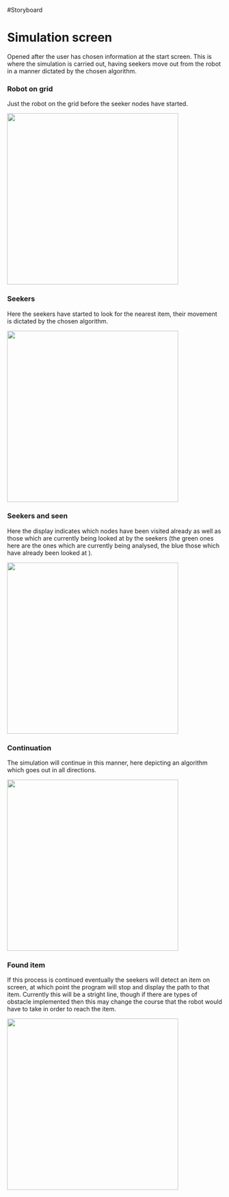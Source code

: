 #Storyboard

# Simulation screen

Opened after the user has chosen information at the start screen. This is where
the simulation is carried out, having seekers move out from the robot in a
manner dictated by the chosen algorithm.

### Robot on grid

Just the robot on the grid before the seeker nodes have started.

<img src="https://raw.githubusercontent.com/geo7/vrbh_sim/develop/documentation/imgs/robo1.png" data-canonical-src="https://raw.githubusercontent.com/geo7/vrbh_sim/develop/documentation/imgs/robo1.png" width="400" height="400" />

### Seekers

Here the seekers have started to look for the nearest item, their movement is
dictated by the chosen algorithm.

<img src="https://raw.githubusercontent.com/geo7/vrbh_sim/develop/documentation/imgs/robo2.png" data-canonical-src="https://raw.githubusercontent.com/geo7/vrbh_sim/develop/documentation/imgs/robo2.png" width="400" height="400" />

### Seekers and seen

Here the display indicates which nodes have been visited already as well as
those which are currently being looked at by the seekers (the green ones here
are the ones which are currently being analysed, the blue those which have
already been looked at ).


<img src= "https://raw.githubusercontent.com/geo7/vrbh_sim/develop/documentation/imgs/robo3.png" data-canonical-src= "https://raw.githubusercontent.com/geo7/vrbh_sim/develop/documentation/imgs/robo3.png" width="400" height="400" />


### Continuation

The simulation will continue in this manner, here depicting an algorithm which
goes out in all directions.

<img src= "https://raw.githubusercontent.com/geo7/vrbh_sim/develop/documentation/imgs/robo4.png" data-canonical-src= "https://raw.githubusercontent.com/geo7/vrbh_sim/develop/documentation/imgs/robo4.png" width="400" height="400" />

### Found item

If this process is continued eventually the seekers will detect an item on
screen, at which point the program will stop and display the path to that item.
Currently this will be a stright line, though if there are types of obstacle
implemented then this may change the course that the robot would have to take in
order to reach the item.

<img src= "https://raw.githubusercontent.com/geo7/vrbh_sim/develop/documentation/imgs/robo-found-item.png" data-canonical-src= "https://raw.githubusercontent.com/geo7/vrbh_sim/develop/documentation/imgs/robo-found-item.png" width="400" height="400" />


